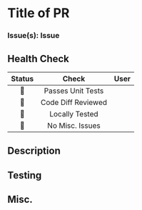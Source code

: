 # Title of PR

### Issue(s): Issue

## Health Check

|    Status    |       Check        | User |
| :----------: | :----------------: | :--: |
| :red_circle: | Passes Unit Tests  |
| :red_circle: | Code Diff Reviewed |      |
| :red_circle: |   Locally Tested   |      |
| :red_circle: |  No Misc. Issues   |      |

## Description

## Testing

## Misc.
